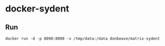 # docker-sydent

## Run

```
docker run -d -p 8090:8090 -v /tmp/data:/data donbeave/matrix-sydent
```
